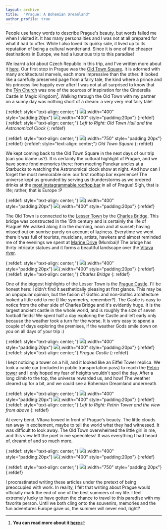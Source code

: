 ```yaml
---
layout: archive
title:  "Prague: A Bohemian Dreamland"
author_profile: true
---
```

People use fancy words to describe Prague's beauty, but words failed me when I visited it. It has many personalities and I was not at all prepared for what it had to offer. While I also loved its quirky side, it lived up to its reputation of being a cultural wonderland. Since it is one of the cheaper destinations in Europe, we had a luxurious trip to this paradise! 

We learnt a lot about Czech Republic in this trip, and I've written more about it [here](https://mugdhak30.github.io//interesting_facts_Czech_Republic/). Our first stop in Prague was the [Old Town Square](https://en.wikipedia.org/wiki/Old_Town_Square). It is adorned with many architectural marvels, each more impressive than the other. It looked like a carefully preserved page from a fairy tale, the kind where a prince and his princess live happily ever after! I was not at all surprised to know that the [Týn Church](https://en.wikipedia.org/wiki/Church_of_Our_Lady_before_T%C3%BDn) was one of the sources of inspiration for the Cinderella Castle in Magic Kingdom[^1]. Walking through the Old Town with my partner on a sunny day was nothing short of a dream: a very very real fairy tale!

{:refdef: style="text-align: center;"}
![](/images/Prague2_1.jpg){:width="400" style="padding:20px"}
![](/images/Prague2_2.jpg){:width="400" style="padding:20px"}
{:refdef}
{:refdef: style="text-align: center;"}
*Left to Right: Old Town Hall and the Astronomical Clock*
{: refdef}

{:refdef: style="text-align: center;"}
![](/images/Prague2_14.jpg){:width="750" style="padding:20px"} 
{:refdef}
{:refdef: style="text-align: center;"}
*Old Town Square*
{: refdef}

We kept coming back to the Old Town Square in the next days of our trip (can you blame us?). It is certainly the cultural highlight of Prague, and we have some fond memories there: from meeting Punekar uncles at a Starbucks to watching the Astronomical clock show at night. And how can I forget the most memorable one: our first rooftop bar experience! The universe kept us grounded by serving us thunderstorms as we ordered drinks at the [most instagrammable rooftop bar](https://www.terasauprince.com/en/) in all of Prague! Sigh, that is life; rather, that is Europe :P

{:refdef: style="text-align: center;"}
![](/images/Prague2_3.jpg){:width="400" style="padding:20px"}
![](/images/Prague2_4.jpg){:width="400" style="padding:20px"}
{:refdef}

The Old Town is connected to the [Lesser Town](https://en.wikipedia.org/wiki/Mal%C3%A1_Strana) by the [Charles Bridge](https://en.wikipedia.org/wiki/Charles_Bridge). This bridge was constructed in the 15th century and is certainly the life of Prague! We walked along it in the morning, noon and at sunset; having missed out on sunrise purely on account of laziness. Everytime we went there it was full of tourists, musicians, artists, hawkers and almost reminded me of the evenings we spent at [Marine Drive](https://magnificentmaharashtra.wordpress.com/2014/08/11/marine-drive-mumbai-the-glorious-queens-necklace-in-the-dark-of-the-night/marine-drive-mumbai/) (Mumbai)! The bridge has thirty intricate statues and it forms a beautiful landscape over the [Vltava river](https://en.wikipedia.org/wiki/Vltava). 

{:refdef: style="text-align: center;"}
![](/images/Prague2_11.jpg){:width="400" style="padding:20px"}
![](/images/Prague2_5.jpg){:width="400" style="padding:20px"}
{:refdef}
{:refdef: style="text-align: center;"}
*Charles Bridge*
{: refdef}

One of the biggest highlights of the Lesser Town is the [Prague Castle](https://en.wikipedia.org/wiki/Prague_Castle). I'll be honest here: I didn't find it aesthetically pleasing at first glance. This may be an unpopular opinion, but the fusion of Gothic and non-Gothic architecture looked a little odd to me (I like symmetry, remember?). The Castle is easy to notice from the other side of Charles Bridge and it's evidently huge. It is the largest ancient castle in the whole world, and is roughly the size of seven football fields! We spent half a day exploring the Castle and left early only because the weather took a turn for the worse. It is very easy to spend a couple of days exploring the premises, if the weather Gods smile down on you on all days of your trip :)

{:refdef: style="text-align: center;"}
![](/images/Prague2_13.jpg){:width="400" style="padding:20px"}
![](/images/Prague2_12.jpg){:width="400" style="padding:20px"}
{:refdef}
{:refdef: style="text-align: center;"}
*Prague Castle*
{: refdef}

I kept noticing a tower on a hill, and it looked like an Eiffel Tower replica. We took a cable car (included in public transportation pass) to reach the [Petrin tower](https://en.wikipedia.org/wiki/Pet%C5%99%C3%ADn_Lookout_Tower) and I only hoped my fear of heights wouldn't spoil the day. After a long climb to the top, the universe rewarded us, and how! The weather cleared up for a bit, and we could see a Bohemian Dreamland underneath. 

{:refdef: style="text-align: center;"}
![](/images/Prague2_9.jpg){:width="400" style="padding:20px"}
![](/images/Prague2_10.jpg){:width="400" style="padding:20px"}
{:refdef}
{:refdef: style="text-align: center;"}
*Left to Right: Petrin Tower and the view from above*
{: refdef}

At every bend, Vltava bowed in front of Prague's beauty. The little clouds ran away in excitement, maybe to tell the world what they had witnessed. It was difficult to look away. The Old Town overwhelmed the little girl in me, and this view left the poet in me speechless! It was everything I had heard of, dreamt of and so much more. 

{:refdef: style="text-align: center;"}
![](/images/Prague2_6.jpg){:width="400" style="padding:20px"}
![](/images/Prague2_7.jpg){:width="400" style="padding:20px"}
{:refdef}

{:refdef: style="text-align: center;"}
![](/images/Prague2_8.jpg){:width="750" style="padding:20px"} 
{:refdef}

I procrastinated writing these articles under the pretext of being preoccupied with work. In reality, I felt that writing about Prague would officially mark the end of one of the best summers of my life. I feel extremely lucky to have gotten the chance to travel to this paradise with my favorite person. Until we both cling onto the souvenirs, memories and the fun adventures Europe gave us, the summer will never end, right?


[^1]: **You can read more about it [here](https://www.justapack.com/guide-to-old-town-prague/)**